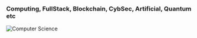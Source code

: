 <h3><b>Computing, FullStack, Blockchain, CybSec, Artificial, Quantum etc</b></h3>


![Computer Science](https://github.com/user-attachments/assets/f07e891d-b620-4e2d-8fc9-1a0690582590)

